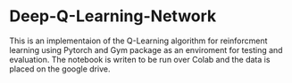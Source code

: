 #  Deep-Q-Learning-Network

This is an implementaion of the Q-Learning algorithm for reinforcment learning using Pytorch and Gym package as an enviroment for testing and evaluation.
The notebook is writen to be run over Colab and the data is placed on the google drive.
